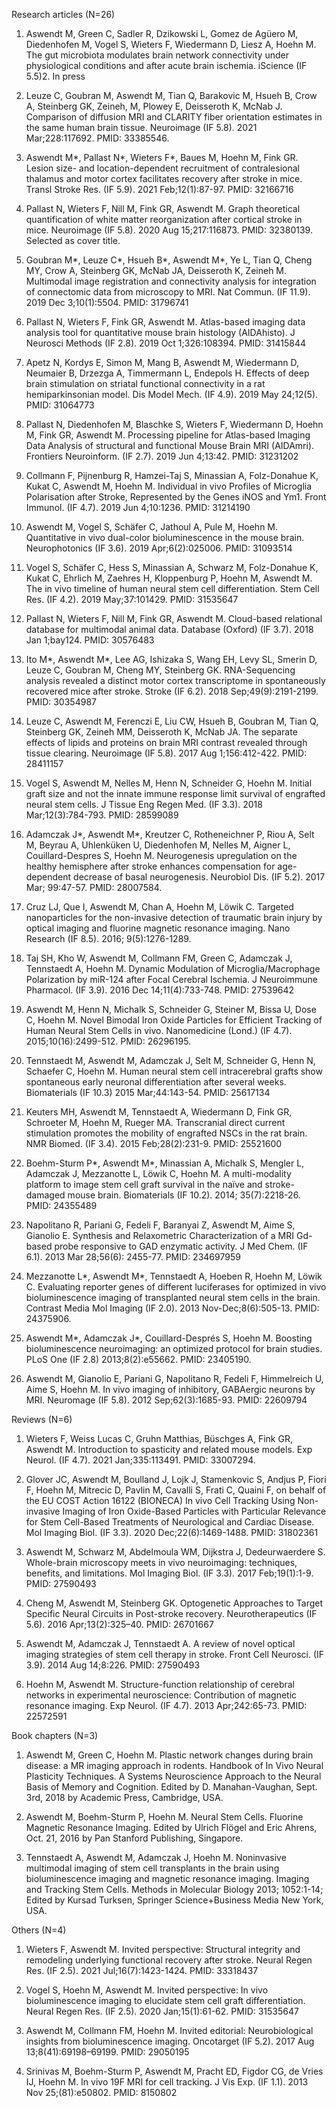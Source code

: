 Research articles (N=26) 
1.	Aswendt M, Green C, Sadler R, Dzikowski L, Gomez de Agüero M, Diedenhofen M, Vogel S, Wieters F, Wiedermann D, Liesz A, Hoehn M. 
The gut microbiota modulates brain network connectivity under physiological conditions and after acute brain ischemia. 
iScience (IF 5.5)2. In press

2.	Leuze C, Goubran M, Aswendt M, Tian Q, Barakovic M, Hsueh B, Crow A, Steinberg GK, Zeineh, M, Plowey E, Deisseroth K, McNab J. 
Comparison of diffusion MRI and CLARITY fiber orientation estimates in the same human brain tissue.
Neuroimage (IF 5.8). 2021 Mar;228:117692. PMID: 33385546.

3.	Aswendt M*, Pallast N*, Wieters F*, Baues M, Hoehn M, Fink GR. 
Lesion size- and location-dependent recruitment of contralesional thalamus and motor cortex facilitates recovery after stroke in mice.
Transl Stroke Res. (IF 5.9). 2021 Feb;12(1):87-97. PMID: 32166716 

4.	Pallast N, Wieters F, Nill M, Fink GR, Aswendt M. 
Graph theoretical quantification of white matter reorganization after cortical stroke in mice.
Neuroimage (IF 5.8). 2020 Aug 15;217:116873. PMID: 32380139. 
Selected as cover title. 

5.	Goubran M*, Leuze C*, Hsueh B*, Aswendt M*, Ye L, Tian Q, Cheng MY, Crow A, Steinberg GK, McNab JA, Deisseroth K, Zeineh M. 
Multimodal image registration and connectivity analysis for integration of connectomic data from microscopy to MRI.
Nat Commun. (IF 11.9). 2019 Dec 3;10(1):5504. PMID: 31796741 

6.	Pallast N, Wieters F, Fink GR, Aswendt M.
Atlas-based imaging data analysis tool for quantitative mouse brain histology (AIDAhisto).
J Neurosci Methods (IF 2.8). 2019 Oct 1;326:108394. PMID: 31415844 

7.	Apetz N, Kordys E, Simon M, Mang B, Aswendt M, Wiedermann D, Neumaier B, Drzezga A, Timmermann L, Endepols H. 
Effects of deep brain stimulation on striatal functional connectivity in a rat hemiparkinsonian model.
Dis Model Mech. (IF 4.9). 2019 May 24;12(5). PMID: 31064773
8.	Pallast N, Diedenhofen M, Blaschke S, Wieters F, Wiedermann D, Hoehn M, Fink GR, Aswendt M.
Processing pipeline for Atlas-based Imaging Data Analysis of structural and functional Mouse Brain MRI (AIDAmri).
Frontiers Neuroinform. (IF 2.7). 2019 Jun 4;13:42. PMID: 31231202  

9.	Collmann F, Pijnenburg R, Hamzei-Taj S, Minassian A, Folz-Donahue K, Kukat C, Aswendt M, Hoehn M. 
Individual in vivo Profiles of Microglia Polarisation after Stroke, Represented by the Genes iNOS and Ym1.
Front Immunol. (IF 4.7). 2019 Jun 4;10:1236. PMID: 31214190  

10.	Aswendt M, Vogel S, Schäfer C, Jathoul A, Pule M, Hoehn M.
Quantitative in vivo dual-color bioluminescence in the mouse brain.
Neurophotonics (IF 3.6). 2019 Apr;6(2):025006. PMID: 31093514 

11.	Vogel S, Schäfer C, Hess S, Minassian A, Schwarz M, Folz-Donahue K, Kukat C, Ehrlich M, Zaehres H, Kloppenburg P, Hoehn M, Aswendt M. 
The in vivo timeline of human neural stem cell differentiation.
Stem Cell Res. (IF 4.2). 2019 May;37:101429. PMID: 31535647 

12.	Pallast N, Wieters F, Nill M, Fink GR, Aswendt M. 
Cloud-based relational database for multimodal animal data.
Database (Oxford) (IF 3.7). 2018 Jan 1;bay124. PMID: 30576483  

13.	Ito M*, Aswendt M*, Lee AG, Ishizaka S, Wang EH, Levy SL, Smerin D, Leuze C, Goubran M, Cheng MY, Steinberg GK. 
RNA-Sequencing analysis revealed a distinct motor cortex transcriptome in spontaneously recovered mice after stroke.
Stroke (IF 6.2). 2018 Sep;49(9):2191-2199. PMID: 30354987

14.	Leuze C, Aswendt M, Ferenczi E, Liu CW, Hsueh B, Goubran M, Tian Q, Steinberg GK, Zeineh MM, Deisseroth K, McNab JA. 
The separate effects of lipids and proteins on brain MRI contrast revealed through tissue clearing.
Neuroimage (IF 5.8). 2017 Aug 1;156:412-422. PMID: 28411157  

15.	Vogel S, Aswendt M, Nelles M, Henn N, Schneider G, Hoehn M. 
Initial graft size and not the innate immune response limit survival of engrafted neural stem cells.
J Tissue Eng Regen Med. (IF 3.3). 2018 Mar;12(3):784-793. PMID: 28599089   

16.	Adamczak J*, Aswendt M*, Kreutzer C, Rotheneichner P, Riou A, Selt M, Beyrau A, Uhlenküken U, Diedenhofen M, Nelles M, Aigner L, Couillard-Despres S, Hoehn M. 
Neurogenesis upregulation on the healthy hemisphere after stroke enhances compensation for age-dependent decrease of basal neurogenesis.
Neurobiol Dis. (IF 5.2). 2017 Mar; 99:47-57. PMID: 28007584.

17.	Cruz LJ, Que I, Aswendt M, Chan A, Hoehn M, Löwik C. 
Targeted nanoparticles for the non-invasive detection of traumatic brain injury by optical imaging and fluorine magnetic resonance imaging.
Nano Research (IF 8.5). 2016; 9(5):1276-1289. 
18.	Taj SH, Kho W, Aswendt M, Collmann FM, Green C, Adamczak J, Tennstaedt A, Hoehn M. 
Dynamic Modulation of Microglia/Macrophage Polarization by miR-124 after Focal Cerebral Ischemia.
J Neuroimmune Pharmacol. (IF 3.9). 2016 Dec 14;11(4):733-748. PMID: 27539642

19.	Aswendt M, Henn N, Michalk S, Schneider G, Steiner M, Bissa U, Dose C, Hoehn M. 
Novel Bimodal Iron Oxide Particles for Efficient Tracking of Human Neural Stem Cells in vivo.
Nanomedicine (Lond.) (IF 4.7). 2015;10(16):2499-512. PMID: 26296195. 

20.	Tennstaedt M, Aswendt M, Adamczak J, Selt M, Schneider G, Henn N, Schaefer C, Hoehn M. 
Human neural stem cell intracerebral grafts show spontaneous early neuronal differentiation after several weeks.
Biomaterials (IF 10.3) 2015 Mar;44:143-54. PMID: 25617134   
 
21.	Keuters MH, Aswendt M, Tennstaedt A, Wiedermann D, Fink GR, Schroeter M, Hoehn M, Rueger MA. 
Transcranial direct current stimulation promotes the mobility of engrafted NSCs in the rat brain.
NMR Biomed. (IF 3.4). 2015 Feb;28(2):231-9. PMID: 25521600

22.	Boehm-Sturm P*, Aswendt M*, Minassian A, Michalk S, Mengler L, Adamczak J, Mezzanotte L, Löwik C, Hoehn M. 
A multi-modality platform to image stem cell graft survival in the naïve and stroke-damaged mouse brain.
Biomaterials (IF 10.2). 2014; 35(7):2218-26. PMID: 24355489

23.	Napolitano R, Pariani G, Fedeli F, Baranyai Z, Aswendt M, Aime S, Gianolio E. 
Synthesis and Relaxometric Characterization of a MRI Gd-based probe responsive to GAD enzymatic activity. 
J Med Chem. (IF 6.1). 2013 Mar 28;56(6): 2455-77. PMID: 234697959    

24.	Mezzanotte L*, Aswendt M*, Tennstaedt A, Hoeben R, Hoehn M, Löwik C. 
Evaluating reporter genes of different luciferases for optimized in vivo bioluminescence imaging of transplanted neural stem cells in the brain.
Contrast Media Mol Imaging (IF 2.0). 2013 Nov-Dec;8(6):505-13. PMID: 24375906.

25.	Aswendt M*, Adamczak J*, Couillard-Després S, Hoehn M.
Boosting bioluminescence neuroimaging: an optimized protocol for brain studies.
PLoS One (IF 2.8) 2013;8(2):e55662. PMID: 23405190.

26.	Aswendt M, Gianolio E, Pariani G, Napolitano R, Fedeli F, Himmelreich U, Aime S, Hoehn M.
In vivo imaging of inhibitory, GABAergic neurons by MRI.
Neuromage (IF 5.8). 2012 Sep;62(3):1685-93. PMID: 22609794


Reviews (N=6)
1.	Wieters F, Weiss Lucas C, Gruhn Matthias, Büschges A, Fink GR, Aswendt M. 
Introduction to spasticity and related mouse models.
Exp Neurol. (IF 4.7). 2021 Jan;335:113491. PMID: 33007294.

2.	Glover JC, Aswendt M, Boulland J, Lojk J, Stamenkovic S, Andjus P, Fiori F, Hoehn M, Mitrecic D, Pavlin M, Cavalli S, Frati C, Quaini F, on behalf of the EU COST Action 16122 (BIONECA)
In vivo Cell Tracking Using Non-invasive Imaging of Iron Oxide-Based Particles with Particular Relevance for Stem Cell-Based Treatments of Neurological and Cardiac Disease.
Mol Imaging Biol. (IF 3.3). 2020 Dec;22(6):1469-1488. PMID: 31802361   

3.	Aswendt M, Schwarz M, Abdelmoula WM, Dijkstra J, Dedeurwaerdere S. 
Whole-brain microscopy meets in vivo neuroimaging: techniques, benefits, and limitations.
Mol Imaging Biol. (IF 3.3). 2017 Feb;19(1):1-9. PMID: 27590493   

4.	Cheng M, Aswendt M, Steinberg GK. 
Optogenetic Approaches to Target Specific Neural Circuits in Post-stroke recovery.
Neurotherapeutics (IF 5.6). 2016 Apr;13(2):325–40. PMID: 26701667

5.	Aswendt M, Adamczak J, Tennstaedt A. 
A review of novel optical imaging strategies of stem cell therapy in stroke.
Front Cell Neurosci. (IF 3.9). 2014 Aug 14;8:226. PMID: 27590493

6.	Hoehn M, Aswendt M. 
Structure-function relationship of cerebral networks in experimental neuroscience: Contribution of magnetic resonance imaging.
Exp Neurol. (IF 4.7). 2013 Apr;242:65-73. PMID: 22572591


Book chapters (N=3)
1.	Aswendt M, Green C, Hoehn M. 
Plastic network changes during brain disease: a MR imaging approach in rodents.
Handbook of In Vivo Neural Plasticity Techniques. A Systems Neuroscience Approach to the Neural Basis of Memory and Cognition. Edited by D. Manahan-Vaughan, Sept. 3rd, 2018 by Academic Press, Cambridge, USA.    

2.	Aswendt M, Boehm-Sturm P, Hoehn M. 
Neural Stem Cells.
Fluorine Magnetic Resonance Imaging. Edited by Ulrich Flögel and Eric Ahrens, Oct. 21, 2016 by Pan Stanford Publishing, Singapore.   

3.	Tennstaedt A, Aswendt M, Adamczak J, Hoehn M. 
Noninvasive multimodal imaging of stem cell transplants in the brain using bioluminescence imaging and magnetic resonance imaging.
Imaging and Tracking Stem Cells. Methods in Molecular Biology 2013; 1052:1-14; Edited by Kursad Turksen, Springer Science+Business Media New York, USA.    


Others (N=4)
1.	Wieters F, Aswendt M. 
Invited perspective: Structural integrity and remodeling underlying functional recovery after stroke.
Neural Regen Res. (IF 2.5). 2021 Jul;16(7):1423-1424. PMID: 33318437

2.	Vogel S, Hoehn M, Aswendt M. 
Invited perspective: In vivo bioluminescence imaging to elucidate stem cell graft differentiation.
Neural Regen Res. (IF 2.5). 2020 Jan;15(1):61-62. PMID: 31535647

3.	Aswendt M, Collmann FM, Hoehn M. 
Invited editorial: Neurobiological insights from bioluminescence imaging. 
Oncotarget (IF 5.2). 2017 Aug 13;8(41):69198–69199. PMID: 29050195

4.	Srinivas M, Boehm-Sturm P, Aswendt M, Pracht ED, Figdor CG, de Vries IJ, Hoehn M. 
In vivo 19F MRI for cell tracking.
J Vis Exp. (IF 1.1). 2013 Nov 25;(81):e50802. PMID: 8150802





